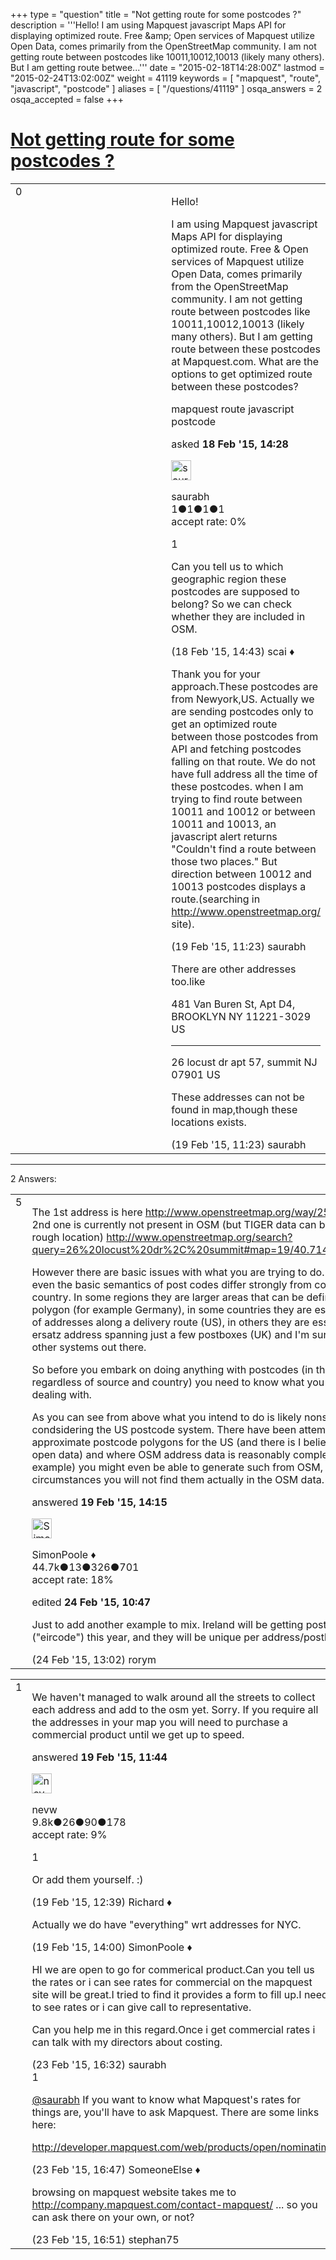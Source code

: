 +++
type = "question"
title = "Not getting route for some postcodes ?"
description = '''Hello! I am using Mapquest javascript Maps API for displaying optimized route. Free &amp;amp; Open services of Mapquest utilize Open Data, comes primarily from the OpenStreetMap community. I am not getting route between postcodes like 10011,10012,10013 (likely many others). But I am getting route betwee...'''
date = "2015-02-18T14:28:00Z"
lastmod = "2015-02-24T13:02:00Z"
weight = 41119
keywords = [ "mapquest", "route", "javascript", "postcode" ]
aliases = [ "/questions/41119" ]
osqa_answers = 2
osqa_accepted = false
+++

<div class="headNormal">

# [Not getting route for some postcodes ?](/questions/41119/not-getting-route-for-some-postcodes)

</div>

<div id="main-body">

<div id="askform">

<table id="question-table" style="width:100%;">
<colgroup>
<col style="width: 50%" />
<col style="width: 50%" />
</colgroup>
<tbody>
<tr>
<td style="width: 30px; vertical-align: top"><div class="vote-buttons">
<span id="post-41119-upvote" class="ajax-command post-vote up" rel="nofollow" title="I like this post (click again to cancel)"> </span>
<div id="post-41119-score" class="post-score" title="current number of votes">
0
</div>
<span id="post-41119-downvote" class="ajax-command post-vote down" rel="nofollow" title="I dont like this post (click again to cancel)"> </span> <span id="favorite-mark" class="ajax-command favorite-mark" rel="nofollow" title="mark/unmark this question as favorite (click again to cancel)"> </span>
<div id="favorite-count" class="favorite-count">
&#10;</div>
</div></td>
<td><div id="item-right">
<div class="question-body">
<p>Hello!</p>
<p>I am using Mapquest javascript Maps API for displaying optimized route. Free &amp; Open services of Mapquest utilize Open Data, comes primarily from the OpenStreetMap community. I am not getting route between postcodes like 10011,10012,10013 (likely many others). But I am getting route between these postcodes at Mapquest.com. What are the options to get optimized route between these postcodes?</p>
</div>
<div id="question-tags" class="tags-container tags">
<span class="post-tag tag-link-mapquest" rel="tag" title="see questions tagged &#39;mapquest&#39;">mapquest</span> <span class="post-tag tag-link-route" rel="tag" title="see questions tagged &#39;route&#39;">route</span> <span class="post-tag tag-link-javascript" rel="tag" title="see questions tagged &#39;javascript&#39;">javascript</span> <span class="post-tag tag-link-postcode" rel="tag" title="see questions tagged &#39;postcode&#39;">postcode</span>
</div>
<div id="question-controls" class="post-controls">
&#10;</div>
<div class="post-update-info-container">
<div class="post-update-info post-update-info-user">
<p>asked <strong>18 Feb '15, 14:28</strong></p>
<img src="https://secure.gravatar.com/avatar/3419bfbff110a528251d73daaee3137b?s=32&amp;d=identicon&amp;r=g" class="gravatar" width="32" height="32" alt="saurabh&#39;s gravatar image" />
<p><span>saurabh</span><br />
<span class="score" title="1 reputation points">1</span><span title="1 badges"><span class="badge1">●</span><span class="badgecount">1</span></span><span title="1 badges"><span class="silver">●</span><span class="badgecount">1</span></span><span title="1 badges"><span class="bronze">●</span><span class="badgecount">1</span></span><br />
<span class="accept_rate" title="Rate of the user&#39;s accepted answers">accept rate:</span> <span title="saurabh has no accepted answers">0%</span></p>
</div>
</div>
<div id="comments-container-41119" class="comments-container">
<span id="41121"></span>
<div id="comment-41121" class="comment">
<div id="post-41121-score" class="comment-score">
1
</div>
<div class="comment-text">
<p>Can you tell us to which geographic region these postcodes are supposed to belong? So we can check whether they are included in OSM.</p>
</div>
<div id="comment-41121-info" class="comment-info">
<span class="comment-age">(18 Feb '15, 14:43)</span> <span class="comment-user userinfo">scai ♦</span>
</div>
</div>
<span id="41144"></span>
<div id="comment-41144" class="comment">
<div id="post-41144-score" class="comment-score">
&#10;</div>
<div class="comment-text">
<p>Thank you for your approach.These postcodes are from Newyork,US. Actually we are sending postcodes only to get an optimized route between those postcodes from API and fetching postcodes falling on that route. We do not have full address all the time of these postcodes. when I am trying to find route between 10011 and 10012 or between 10011 and 10013, an javascript alert returns "Couldn't find a route between those two places." But direction between 10012 and 10013 postcodes displays a route.(searching in <a href="http://www.openstreetmap.org/">http://www.openstreetmap.org/</a> site).</p>
</div>
<div id="comment-41144-info" class="comment-info">
<span class="comment-age">(19 Feb '15, 11:23)</span> <span class="comment-user userinfo">saurabh</span>
</div>
</div>
<span id="41145"></span>
<div id="comment-41145" class="comment">
<div id="post-41145-score" class="comment-score">
&#10;</div>
<div class="comment-text">
<p>There are other addresses too.like</p>
<p>481 Van Buren St, Apt D4, BROOKLYN NY 11221-3029 US</p>
<hr />
<p>26 locust dr apt 57, summit NJ 07901 US</p>
<p>These addresses can not be found in map,though these locations exists.</p>
</div>
<div id="comment-41145-info" class="comment-info">
<span class="comment-age">(19 Feb '15, 11:23)</span> <span class="comment-user userinfo">saurabh</span>
</div>
</div>
</div>
<div id="comment-tools-41119" class="comment-tools">
&#10;</div>
<div class="clear">
&#10;</div>
<div id="comment-41119-form-container" class="comment-form-container">
&#10;</div>
<div class="clear">
&#10;</div>
</div></td>
</tr>
</tbody>
</table>

------------------------------------------------------------------------

<div class="tabBar">

<span id="sort-top"></span>

<div class="headQuestions">

2 Answers:

</div>

</div>

<span id="41153"></span>

<div id="answer-container-41153" class="answer">

<table style="width:100%;">
<colgroup>
<col style="width: 50%" />
<col style="width: 50%" />
</colgroup>
<tbody>
<tr>
<td style="width: 30px; vertical-align: top"><div class="vote-buttons">
<span id="post-41153-upvote" class="ajax-command post-vote up" rel="nofollow" title="I like this post (click again to cancel)"> </span>
<div id="post-41153-score" class="post-score" title="current number of votes">
5
</div>
<span id="post-41153-downvote" class="ajax-command post-vote down" rel="nofollow" title="I dont like this post (click again to cancel)"> </span>
</div></td>
<td><div class="item-right">
<div class="answer-body">
<p>The 1st address is here <a href="http://www.openstreetmap.org/way/250306603">http://www.openstreetmap.org/way/250306603</a> the 2nd one is currently not present in OSM (but TIGER data can be used to get a rough location) <a href="http://www.openstreetmap.org/search?query=26%20locust%20dr%2C%20summit#map=19/40.71450/-74.36470">http://www.openstreetmap.org/search?query=26%20locust%20dr%2C%20summit#map=19/40.71450/-74.36470</a></p>
<p>However there are basic issues with what you are trying to do. Usage and even the basic semantics of post codes differ strongly from country to country. In some regions they are larger areas that can be defined by a polygon (for example Germany), in some countries they are essentially a list of addresses along a delivery route (US), in others they are essentially an ersatz address spanning just a few postboxes (UK) and I'm sure there are other systems out there.</p>
<p>So before you embark on doing anything with postcodes (in the end regardless of source and country) you need to know what you are actually dealing with.</p>
<p>As you can see from above what you intend to do is likely nonsense condsidering the US postcode system. There have been attempts to provide approximate postcode polygons for the US (and there is I believe even some open data) and where OSM address data is reasonably complete (NYC for example) you might even be able to generate such from OSM, but in normal circumstances you will not find them actually in the OSM data.</p>
</div>
<div class="answer-controls post-controls">
&#10;</div>
<div class="post-update-info-container">
<div class="post-update-info post-update-info-user">
<p>answered <strong>19 Feb '15, 14:15</strong></p>
<img src="https://secure.gravatar.com/avatar/ad2513d6f8e3d709d576ace900c12fa5?s=32&amp;d=identicon&amp;r=g" class="gravatar" width="32" height="32" alt="SimonPoole&#39;s gravatar image" />
<p><span>SimonPoole ♦</span><br />
<span class="score" title="44667 reputation points"><span>44.7k</span></span><span title="13 badges"><span class="badge1">●</span><span class="badgecount">13</span></span><span title="326 badges"><span class="silver">●</span><span class="badgecount">326</span></span><span title="701 badges"><span class="bronze">●</span><span class="badgecount">701</span></span><br />
<span class="accept_rate" title="Rate of the user&#39;s accepted answers">accept rate:</span> <span title="SimonPoole has 209 accepted answers">18%</span></p>
</div>
<div class="post-update-info post-update-info-edited">
<p><span> edited <strong>24 Feb '15, 10:47</strong> </span></p>
</div>
</div>
<div id="comments-container-41153" class="comments-container">
<span id="41313"></span>
<div id="comment-41313" class="comment">
<div id="post-41313-score" class="comment-score">
&#10;</div>
<div class="comment-text">
<p>Just to add another example to mix. Ireland will be getting postcodes ("eircode") this year, and they will be unique per address/postbox.</p>
</div>
<div id="comment-41313-info" class="comment-info">
<span class="comment-age">(24 Feb '15, 13:02)</span> <span class="comment-user userinfo">rorym</span>
</div>
</div>
</div>
<div id="comment-tools-41153" class="comment-tools">
&#10;</div>
<div class="clear">
&#10;</div>
<div id="comment-41153-form-container" class="comment-form-container">
&#10;</div>
<div class="clear">
&#10;</div>
</div></td>
</tr>
</tbody>
</table>

</div>

<span id="41146"></span>

<div id="answer-container-41146" class="answer">

<table style="width:100%;">
<colgroup>
<col style="width: 50%" />
<col style="width: 50%" />
</colgroup>
<tbody>
<tr>
<td style="width: 30px; vertical-align: top"><div class="vote-buttons">
<span id="post-41146-upvote" class="ajax-command post-vote up" rel="nofollow" title="I like this post (click again to cancel)"> </span>
<div id="post-41146-score" class="post-score" title="current number of votes">
1
</div>
<span id="post-41146-downvote" class="ajax-command post-vote down" rel="nofollow" title="I dont like this post (click again to cancel)"> </span>
</div></td>
<td><div class="item-right">
<div class="answer-body">
<p>We haven't managed to walk around all the streets to collect each address and add to the osm yet. Sorry. If you require all the addresses in your map you will need to purchase a commercial product until we get up to speed.</p>
</div>
<div class="answer-controls post-controls">
&#10;</div>
<div class="post-update-info-container">
<div class="post-update-info post-update-info-user">
<p>answered <strong>19 Feb '15, 11:44</strong></p>
<img src="https://secure.gravatar.com/avatar/e5674dd96938593e0af5130dfffe0f90?s=32&amp;d=identicon&amp;r=g" class="gravatar" width="32" height="32" alt="nevw&#39;s gravatar image" />
<p><span>nevw</span><br />
<span class="score" title="9843 reputation points"><span>9.8k</span></span><span title="26 badges"><span class="badge1">●</span><span class="badgecount">26</span></span><span title="90 badges"><span class="silver">●</span><span class="badgecount">90</span></span><span title="178 badges"><span class="bronze">●</span><span class="badgecount">178</span></span><br />
<span class="accept_rate" title="Rate of the user&#39;s accepted answers">accept rate:</span> <span title="nevw has 32 accepted answers">9%</span></p>
</div>
</div>
<div id="comments-container-41146" class="comments-container">
<span id="41147"></span>
<div id="comment-41147" class="comment">
<div id="post-41147-score" class="comment-score">
1
</div>
<div class="comment-text">
<p>Or add them yourself. :)</p>
</div>
<div id="comment-41147-info" class="comment-info">
<span class="comment-age">(19 Feb '15, 12:39)</span> <span class="comment-user userinfo">Richard ♦</span>
</div>
</div>
<span id="41152"></span>
<div id="comment-41152" class="comment">
<div id="post-41152-score" class="comment-score">
&#10;</div>
<div class="comment-text">
<p>Actually we do have "everything" wrt addresses for NYC.</p>
</div>
<div id="comment-41152-info" class="comment-info">
<span class="comment-age">(19 Feb '15, 14:00)</span> <span class="comment-user userinfo">SimonPoole ♦</span>
</div>
</div>
<span id="41286"></span>
<div id="comment-41286" class="comment">
<div id="post-41286-score" class="comment-score">
&#10;</div>
<div class="comment-text">
<p>HI we are open to go for commerical product.Can you tell us the rates or i can see rates for commercial on the mapquest site will be great.I tried to find it provides a form to fill up.I need to see rates or i can give call to representative.</p>
<p>Can you help me in this regard.Once i get commercial rates i can talk with my directors about costing.</p>
</div>
<div id="comment-41286-info" class="comment-info">
<span class="comment-age">(23 Feb '15, 16:32)</span> <span class="comment-user userinfo">saurabh</span>
</div>
</div>
<span id="41287"></span>
<div id="comment-41287" class="comment">
<div id="post-41287-score" class="comment-score">
1
</div>
<div class="comment-text">
<p><a href="http://help.openstreetmap.org/users/10513/saurabh">@saurabh</a> If you want to know what Mapquest's rates for things are, you'll have to ask Mapquest. There are some links here:</p>
<p><a href="http://developer.mapquest.com/web/products/open/nominatim">http://developer.mapquest.com/web/products/open/nominatim</a></p>
</div>
<div id="comment-41287-info" class="comment-info">
<span class="comment-age">(23 Feb '15, 16:47)</span> <span class="comment-user userinfo">SomeoneElse ♦</span>
</div>
</div>
<span id="41288"></span>
<div id="comment-41288" class="comment">
<div id="post-41288-score" class="comment-score">
&#10;</div>
<div class="comment-text">
<p>browsing on mapquest website takes me to <a href="http://company.mapquest.com/contact-mapquest/">http://company.mapquest.com/contact-mapquest/</a> ... so you can ask there on your own, or not?</p>
</div>
<div id="comment-41288-info" class="comment-info">
<span class="comment-age">(23 Feb '15, 16:51)</span> <span class="comment-user userinfo">stephan75</span>
</div>
</div>
</div>
<div id="comment-tools-41146" class="comment-tools">
&#10;</div>
<div class="clear">
&#10;</div>
<div id="comment-41146-form-container" class="comment-form-container">
&#10;</div>
<div class="clear">
&#10;</div>
</div></td>
</tr>
</tbody>
</table>

</div>

<div class="paginator-container-left">

</div>

</hr>

</div>

</div>

